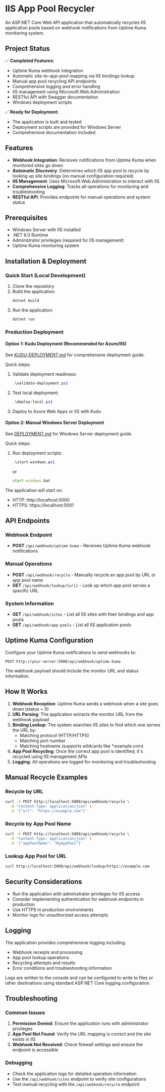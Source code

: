 # IIS App Pool Recycler

An ASP.NET Core Web API application that automatically recycles IIS application pools based on webhook notifications from Uptime Kuma monitoring system.

## Project Status

✅ **Completed Features:**
- Uptime Kuma webhook integration
- Automatic site-to-app-pool mapping via IIS bindings lookup
- Manual app pool recycling API endpoints
- Comprehensive logging and error handling
- IIS management using Microsoft.Web.Administration
- RESTful API with Swagger documentation
- Windows deployment scripts

✅ **Ready for Deployment:**
- The application is built and tested
- Deployment scripts are provided for Windows Server
- Comprehensive documentation included

## Features

- **Webhook Integration**: Receives notifications from Uptime Kuma when monitored sites go down
- **Automatic Discovery**: Determines which IIS app pool to recycle by looking up site bindings (no manual configuration required)
- **IIS Management**: Uses Microsoft.Web.Administration to interact with IIS
- **Comprehensive Logging**: Tracks all operations for monitoring and troubleshooting
- **RESTful API**: Provides endpoints for manual operations and system status

## Prerequisites

- Windows Server with IIS installed
- .NET 6.0 Runtime
- Administrator privileges (required for IIS management)
- Uptime Kuma monitoring system

## Installation & Deployment

### Quick Start (Local Development)
1. Clone the repository
2. Build the application:
   ```bash
   dotnet build
   ```
3. Run the application:
   ```bash
   dotnet run
   ```

### Production Deployment

#### Option 1: Kudu Deployment (Recommended for Azure/IIS)
See [KUDU-DEPLOYMENT.md](KUDU-DEPLOYMENT.md) for comprehensive deployment guide.

Quick steps:
1. Validate deployment readiness:
   ```powershell
   .\validate-deployment.ps1
   ```
2. Test local deployment:
   ```powershell
   .\deploy-local.ps1
   ```
3. Deploy to Azure Web Apps or IIS with Kudu

#### Option 2: Manual Windows Server Deployment
See [DEPLOYMENT.md](DEPLOYMENT.md) for Windows Server deployment guide.

Quick steps:
1. Run deployment scripts:
   ```powershell
   .\start-windows.ps1
   ```
   or
   ```cmd
   start-windows.bat
   ```

The application will start on:
- HTTP: http://localhost:5000
- HTTPS: https://localhost:5001

## API Endpoints

### Webhook Endpoint
- **POST** `/api/webhook/uptime-kuma` - Receives Uptime Kuma webhook notifications

### Manual Operations
- **POST** `/api/webhook/recycle` - Manually recycle an app pool by URL or app pool name
- **GET** `/api/webhook/lookup/{url}` - Look up which app pool serves a specific URL

### System Information
- **GET** `/api/webhook/sites` - List all IIS sites with their bindings and app pools
- **GET** `/api/webhook/app-pools` - List all IIS application pools

## Uptime Kuma Configuration

Configure your Uptime Kuma notifications to send webhooks to:
```
POST http://your-server:5000/api/webhook/uptime-kuma
```

The webhook payload should include the monitor URL and status information.

## How It Works

1. **Webhook Reception**: Uptime Kuma sends a webhook when a site goes down (status = 0)
2. **URL Parsing**: The application extracts the monitor URL from the webhook payload
3. **Binding Lookup**: The system searches IIS sites to find which one serves the URL by:
   - Matching protocol (HTTP/HTTPS)
   - Matching port number
   - Matching hostname (supports wildcards like *.example.com)
4. **App Pool Recycling**: Once the correct app pool is identified, it's recycled using IIS management APIs
5. **Logging**: All operations are logged for monitoring and troubleshooting

## Manual Recycle Examples

### Recycle by URL
```bash
curl -X POST http://localhost:5000/api/webhook/recycle \
  -H "Content-Type: application/json" \
  -d '{"url": "https://example.com"}'
```

### Recycle by App Pool Name
```bash
curl -X POST http://localhost:5000/api/webhook/recycle \
  -H "Content-Type: application/json" \
  -d '{"appPoolName": "MyAppPool"}'
```

### Lookup App Pool for URL
```bash
curl http://localhost:5000/api/webhook/lookup/https://example.com
```

## Security Considerations

- Run the application with administrator privileges for IIS access
- Consider implementing authentication for webhook endpoints in production
- Use HTTPS in production environments
- Monitor logs for unauthorized access attempts

## Logging

The application provides comprehensive logging including:
- Webhook receipts and processing
- App pool lookup operations
- Recycling attempts and results
- Error conditions and troubleshooting information

Logs are written to the console and can be configured to write to files or other destinations using standard ASP.NET Core logging configuration.

## Troubleshooting

### Common Issues

1. **Permission Denied**: Ensure the application runs with administrator privileges
2. **App Pool Not Found**: Verify the URL mapping is correct and the site exists in IIS
3. **Webhook Not Received**: Check firewall settings and ensure the endpoint is accessible

### Debugging

- Check the application logs for detailed operation information
- Use the `/api/webhook/sites` endpoint to verify site configurations
- Test manual recycling with the `/api/webhook/recycle` endpoint
